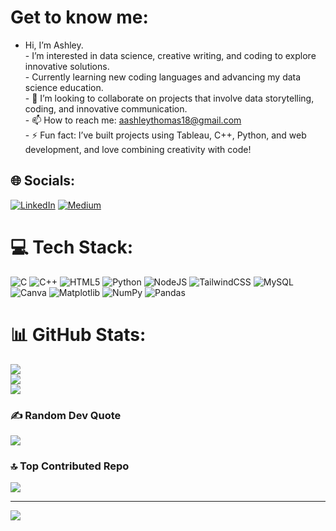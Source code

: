 # Get to know me:
- Hi, I’m Ashley.<br>- I’m interested in data science, creative writing, and coding to explore innovative solutions.<br>- Currently learning new coding languages and advancing my data science education.<br>- 💞️ I’m looking to collaborate on projects that involve data storytelling, coding, and innovative communication.<br>- 📫 How to reach me: aashleythomas18@gmail.com<br>- ⚡ Fun fact:  I’ve built projects using Tableau, C++, Python, and web development, and love combining creativity with code!


## 🌐 Socials:
[![LinkedIn](https://img.shields.io/badge/LinkedIn-%230077B5.svg?logo=linkedin&logoColor=white)](https://linkedin.com/in/https://www.linkedin.com/in/ashley-thomas-259849257/) [![Medium](https://img.shields.io/badge/Medium-12100E?logo=medium&logoColor=white)](https://medium.com/@https://medium.com/@hahashley) 

# 💻 Tech Stack:
![C](https://img.shields.io/badge/c-%2300599C.svg?style=for-the-badge&logo=c&logoColor=white) ![C++](https://img.shields.io/badge/c++-%2300599C.svg?style=for-the-badge&logo=c%2B%2B&logoColor=white) ![HTML5](https://img.shields.io/badge/html5-%23E34F26.svg?style=for-the-badge&logo=html5&logoColor=white) ![Python](https://img.shields.io/badge/python-3670A0?style=for-the-badge&logo=python&logoColor=ffdd54) ![NodeJS](https://img.shields.io/badge/node.js-6DA55F?style=for-the-badge&logo=node.js&logoColor=white) ![TailwindCSS](https://img.shields.io/badge/tailwindcss-%2338B2AC.svg?style=for-the-badge&logo=tailwind-css&logoColor=white) ![MySQL](https://img.shields.io/badge/mysql-4479A1.svg?style=for-the-badge&logo=mysql&logoColor=white) ![Canva](https://img.shields.io/badge/Canva-%2300C4CC.svg?style=for-the-badge&logo=Canva&logoColor=white) ![Matplotlib](https://img.shields.io/badge/Matplotlib-%23ffffff.svg?style=for-the-badge&logo=Matplotlib&logoColor=black) ![NumPy](https://img.shields.io/badge/numpy-%23013243.svg?style=for-the-badge&logo=numpy&logoColor=white) ![Pandas](https://img.shields.io/badge/pandas-%23150458.svg?style=for-the-badge&logo=pandas&logoColor=white)
# 📊 GitHub Stats:
![](https://github-readme-stats.vercel.app/api?username=ashleythomas18&theme=dark&hide_border=false&include_all_commits=true&count_private=false)<br/>
![](https://github-readme-streak-stats.herokuapp.com/?user=ashleythomas18&theme=dark&hide_border=false)<br/>
![](https://github-readme-stats.vercel.app/api/top-langs/?username=ashleythomas18&theme=dark&hide_border=false&include_all_commits=true&count_private=false&layout=compact)

### ✍️ Random Dev Quote
![](https://quotes-github-readme.vercel.app/api?type=horizontal&theme=radical)

### 🔝 Top Contributed Repo
![](https://github-contributor-stats.vercel.app/api?username=ashleythomas18&limit=5&theme=dark&combine_all_yearly_contributions=true)

---
[![](https://visitcount.itsvg.in/api?id=ashleythomas18&icon=0&color=10)](https://visitcount.itsvg.in)

